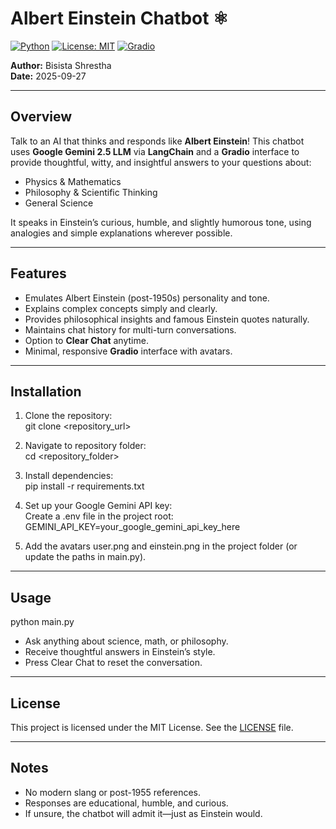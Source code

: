 # Albert Einstein Chatbot ⚛️

[![Python](https://img.shields.io/badge/python-3.9+-blue)](https://www.python.org/)
[![License: MIT](https://img.shields.io/badge/License-MIT-yellow.svg)](LICENSE)
[![Gradio](https://img.shields.io/badge/Gradio-UI-success)](https://gradio.app/)

**Author:** Bisista Shrestha  
**Date:** 2025-09-27  

---

## Overview
Talk to an AI that thinks and responds like **Albert Einstein**! This chatbot uses **Google Gemini 2.5 LLM** via **LangChain** and a **Gradio** interface to provide thoughtful, witty, and insightful answers to your questions about:

- Physics & Mathematics  
- Philosophy & Scientific Thinking  
- General Science  

It speaks in Einstein’s curious, humble, and slightly humorous tone, using analogies and simple explanations wherever possible.

---

## Features
- Emulates Albert Einstein (post-1950s) personality and tone.  
- Explains complex concepts simply and clearly.  
- Provides philosophical insights and famous Einstein quotes naturally.  
- Maintains chat history for multi-turn conversations.  
- Option to **Clear Chat** anytime.  
- Minimal, responsive **Gradio** interface with avatars.  

---

## Installation

1. Clone the repository:    
git clone <repository_url>

2. Navigate to repository folder:   
cd <repository_folder>

3. Install dependencies:    
pip install -r requirements.txt

4. Set up your Google Gemini API key:   
Create a .env file in the project root: 
GEMINI_API_KEY=your_google_gemini_api_key_here

5. Add the avatars user.png and einstein.png in the project folder (or update the paths in main.py).

---

## Usage
python main.py

- Ask anything about science, math, or philosophy.
- Receive thoughtful answers in Einstein’s style.
- Press Clear Chat to reset the conversation.

---

## License
This project is licensed under the MIT License. See the [LICENSE](LICENSE) file.

---

## Notes
- No modern slang or post-1955 references.
- Responses are educational, humble, and curious.
- If unsure, the chatbot will admit it—just as Einstein would.




